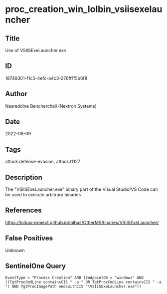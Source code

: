 # proc_creation_win_lolbin_vsiisexelauncher

## Title
Use of VSIISExeLauncher.exe

## ID
18749301-f1c5-4efc-a4c3-276ff1f5b6f8

## Author
Nasreddine Bencherchali (Nextron Systems)

## Date
2022-06-09

## Tags
attack.defense-evasion, attack.t1127

## Description
The "VSIISExeLauncher.exe" binary part of the Visual Studio/VS Code can be used to execute arbitrary binaries

## References
https://lolbas-project.github.io/lolbas/OtherMSBinaries/VSIISExeLauncher/

## False Positives
Unknown

## SentinelOne Query
```
EventType = "Process Creation" AND (EndpointOS = "windows" AND ((TgtProcCmdLine containsCIS " -p " OR TgtProcCmdLine containsCIS " -a ") AND TgtProcImagePath endswithCIS "\VSIISExeLauncher.exe"))

```